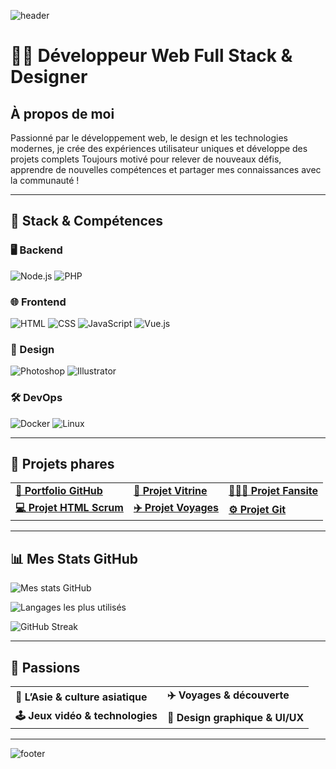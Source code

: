 ![header](https://capsule-render.vercel.app/api?type=waving&color=gradient&height=200&section=header&text=Pascal%20Fortunati&fontSize=40&fontAlignY=35&desc=Développeur%20Web%20&%20Designer%20⚡&descAlignY=55&descAlign=50)

# 👨‍💻 Développeur Web Full Stack & Designer

## À propos de moi

Passionné par le développement web, le design et les technologies modernes, je crée des expériences utilisateur uniques et développe des projets complets
Toujours motivé pour relever de nouveaux défis, apprendre de nouvelles compétences et partager mes connaissances avec la communauté !

---

## 🚀 Stack & Compétences

### 🖥️ Backend
![Node.js](https://img.shields.io/badge/Node.js-339933?style=for-the-badge&logo=node.js&logoColor=white)
![PHP](https://img.shields.io/badge/PHP-777BB4?style=for-the-badge&logo=php&logoColor=white)

### 🌐 Frontend
![HTML](https://img.shields.io/badge/HTML-E34F26?style=for-the-badge&logo=html5&logoColor=white)
![CSS](https://img.shields.io/badge/CSS-1572B6?style=for-the-badge&logo=css3&logoColor=white)
![JavaScript](https://img.shields.io/badge/JavaScript-F7DF1E?style=for-the-badge&logo=javascript&logoColor=black)
![Vue.js](https://img.shields.io/badge/Vue.js-35495E?style=for-the-badge&logo=vuedotjs&logoColor=4FC08D)

### 🎨 Design
![Photoshop](https://img.shields.io/badge/Photoshop-31A8FF?style=for-the-badge&logo=adobe-photoshop&logoColor=white)
![Illustrator](https://img.shields.io/badge/Illustrator-FF9A00?style=for-the-badge&logo=adobe-illustrator&logoColor=white)

### 🛠️ DevOps
![Docker](https://img.shields.io/badge/Docker-2496ED?style=for-the-badge&logo=docker&logoColor=white)
![Linux](https://img.shields.io/badge/Linux-FCC624?style=for-the-badge&logo=linux&logoColor=black)

---

## 🌟 Projets phares

<table>
  <tr>
    <td>
      <a href="https://github.com/pascal-fortunati/pascal-fortunati.github.io">
        <strong>💼 Portfolio GitHub</strong>
      </a>
    </td>
    <td>
      <a href="https://github.com/pascal-fortunati/vitirine">
        <strong>🎨 Projet Vitrine</strong>
      </a>
    </td>
    <td>
      <a href="https://github.com/pascal-fortunati/fansite">
        <strong>🧑‍🤝‍🧑 Projet Fansite</strong>
      </a>
    </td>
  </tr>
  <tr>
    <td>
      <a href="https://github.com/pascal-fortunati/projet-html-scrum">
        <strong>💻 Projet HTML Scrum</strong>
      </a>
    </td>
    <td>
      <a href="https://github.com/pascal-fortunati/projet-voyages">
        <strong>✈️ Projet Voyages</strong>
      </a>
    </td>
    <td>
      <a href="https://github.com/pascal-fortunati/jour-git">
        <strong>⚙️ Projet Git</strong>
      </a>
    </td>
  </tr>
</table>

---

## 📊 Mes Stats GitHub

![Mes stats GitHub](https://github-readme-stats.vercel.app/api?username=pascal-fortunati&show_icons=true&theme=tokyonight&locale=fr)

![Langages les plus utilisés](https://github-readme-stats.vercel.app/api/top-langs/?username=pascal-fortunati&layout=compact&theme=tokyonight&locale=fr)

![GitHub Streak](https://streak-stats.demolab.com?user=pascal-fortunati&theme=tokyonight&locale=fr)

---

## 🎣 Passions

<table>
  <tr>
    <td><strong>🎌 L’Asie & culture asiatique</strong></td>
    <td><strong>✈️ Voyages & découverte</strong></td>
  </tr>
  <tr>
    <td><strong>🕹️ Jeux vidéo & technologies</strong></td>
    <td><strong>🎨 Design graphique & UI/UX</strong></td>
  </tr>
</table>

---

![footer](https://capsule-render.vercel.app/api?type=waving&color=gradient&height=120&section=footer)
